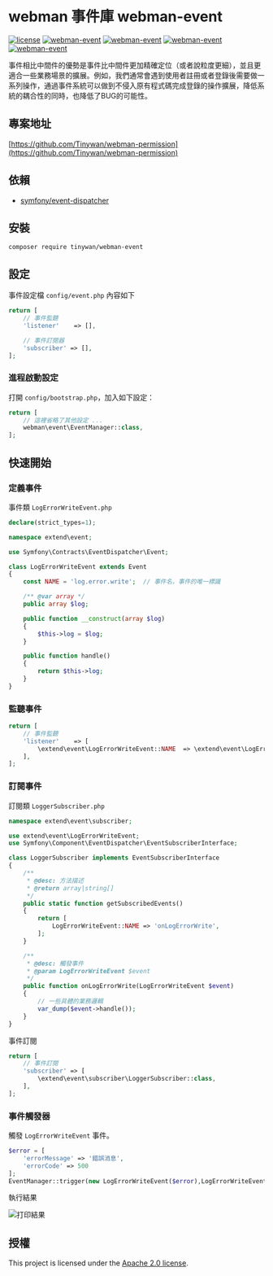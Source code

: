 # webman 事件庫 webman-event

[![license](https://img.shields.io/github/license/Tinywan/webman-event)]()
[![webman-event](https://img.shields.io/github/v/release/tinywan/webman-event?include_prereleases)]()
[![webman-event](https://img.shields.io/badge/build-passing-brightgreen.svg)]()
[![webman-event](https://img.shields.io/github/last-commit/tinywan/webman-event/main)]()
[![webman-event](https://img.shields.io/github/v/tag/tinywan/webman-event?color=ff69b4)]()

事件相比中間件的優勢是事件比中間件更加精確定位（或者說粒度更細），並且更適合一些業務場景的擴展。例如，我們通常會遇到使用者註冊或者登錄後需要做一系列操作，通過事件系統可以做到不侵入原有程式碼完成登錄的操作擴展，降低系統的耦合性的同時，也降低了BUG的可能性。

## 專案地址

[https://github.com/Tinywan/webman-permission](https://github.com/Tinywan/webman-permission)

## 依賴

- [symfony/event-dispatcher](https://github.com/symfony/event-dispatcher)

## 安裝

```shell script
composer require tinywan/webman-event
```
## 設定

事件設定檔 `config/event.php` 內容如下

```php
return [
    // 事件監聽
    'listener'    => [],

    // 事件訂閱器
    'subscriber' => [],
];
```
### 進程啟動設定

打開 `config/bootstrap.php`，加入如下設定：

```php
return [
    // 這裡省略了其他設定 ...
    webman\event\EventManager::class,
];
```
## 快速開始

### 定義事件

事件類 `LogErrorWriteEvent.php`

```php
declare(strict_types=1);

namespace extend\event;

use Symfony\Contracts\EventDispatcher\Event;

class LogErrorWriteEvent extends Event
{
    const NAME = 'log.error.write';  // 事件名，事件的唯一標識

    /** @var array */
    public array $log;

    public function __construct(array $log)
    {
        $this->log = $log;
    }

    public function handle()
    {
        return $this->log;
    }
}
```

### 監聽事件
```php
return [
    // 事件監聽
    'listener'    => [
        \extend\event\LogErrorWriteEvent::NAME  => \extend\event\LogErrorWriteEvent::class,
    ],
];
```

### 訂閱事件

訂閱類 `LoggerSubscriber.php`

```php
namespace extend\event\subscriber;

use extend\event\LogErrorWriteEvent;
use Symfony\Component\EventDispatcher\EventSubscriberInterface;

class LoggerSubscriber implements EventSubscriberInterface
{
    /**
     * @desc: 方法描述
     * @return array|string[]
     */
    public static function getSubscribedEvents()
    {
        return [
            LogErrorWriteEvent::NAME => 'onLogErrorWrite',
        ];
    }

    /**
     * @desc: 觸發事件
     * @param LogErrorWriteEvent $event
     */
    public function onLogErrorWrite(LogErrorWriteEvent $event)
    {
        // 一些具體的業務邏輯
        var_dump($event->handle());
    }
}
```

事件訂閱

```php
return [
    // 事件訂閱
    'subscriber' => [
        \extend\event\subscriber\LoggerSubscriber::class,
    ],
];
```

### 事件觸發器

觸發 `LogErrorWriteEvent` 事件。

```php
$error = [
    'errorMessage' => '錯誤消息',
    'errorCode' => 500
];
EventManager::trigger(new LogErrorWriteEvent($error),LogErrorWriteEvent::NAME);
```

執行結果

![打印結果](./trigger.png)

## 授權

This project is licensed under the [Apache 2.0 license](LICENSE).
